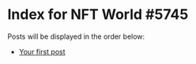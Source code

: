 # Index for NFT World #5745
Posts will be displayed in the order below:

- [Your first post](./001-first.md)

